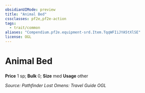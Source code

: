 ```yaml
---
obsidianUIMode: preview
title: "Animal Bed"
cssclasses: pf2e,pf2e-action
tags:
  - trait/common
aliases: "Compendium.pf2e.equipment-srd.Item.TqqWFIiJYA5tXlSE"
license: OGL
---
```

# Animal Bed

### 


**Price** 1 sp; 
**Bulk** 0; **Size** med
**Usage** other



*Source: Pathfinder Lost Omens: Travel Guide*
*OGL*
